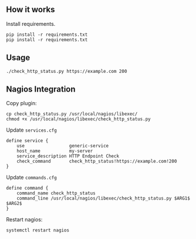 ## How it works

Install requirements.
```
pip install -r requirements.txt
pip install -r requirements.txt
```

## Usage
```
./check_http_status.py https://example.com 200
```

## Nagios Integration

Copy plugin:
```
cp check_http_status.py /usr/local/nagios/libexec/
chmod +x /usr/local/nagios/libexec/check_http_status.py
```

Update `services.cfg`

```
define service {
    use                 generic-service
    host_name           my-server
    service_description HTTP Endpoint Check
    check_command       check_http_status!https://example.com!200
}
```

Update `commands.cfg`
```
define command {
    command_name check_http_status
    command_line /usr/local/nagios/libexec/check_http_status.py $ARG1$ $ARG2$
}
```

Restart nagios:
```
systemctl restart nagios
```
